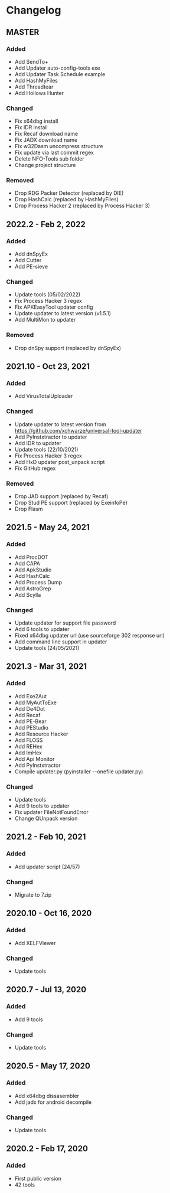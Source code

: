 # Changelog

## MASTER

### Added

- Add SendTo+
- Add Updater auto-config-tools exe
- Add Updater Task Schedule example
- Add HashMyFiles
- Add Threadtear
- Add Hollows Hunter 

### Changed

- Fix x64dbg install
- Fix IDR install
- Fix Recaf download name
- Fix JADX download name
- Fix w32Dasm uncompress structure
- Fix update via last commit regex
- Delete NFO-Tools sub folder
- Change project structure

### Removed

- Drop RDG Packer Detector (replaced by DIE)
- Drop HashCalc (replaced by HashMyFiles)
- Drop Process Hacker 2 (replaced by Process Hacker 3)

## 2022.2 - Feb 2, 2022

### Added

- Add dnSpyEx
- Add Cutter
- Add PE-sieve

### Changed

- Update tools (05/02/2022)
- Fix Process Hacker 3 regex
- Fix APKEasyTool updater config
- Update updater to latest version (v1.5.1)
- Add MultiMon to updater

### Removed

- Drop dnSpy support (replaced by dnSpyEx)

## 2021.10 - Oct 23, 2021

### Added

- Add VirusTotalUploader

### Changed

- Update updater to latest version from https://github.com/xchwarze/universal-tool-updater
- Add PyInstxtractor to updater
- Add IDR to updater
- Update tools (22/10/2021)
- Fix Process Hacker 3 regex
- Add HxD updater post_unpack script
- Fix GitHub regex

### Removed

- Drop JAD support (replaced by Recaf)
- Drop Stud PE support (replaced by ExeinfoPe)
- Drop Flasm 

## 2021.5 - May 24, 2021

### Added

- Add ProcDOT
- Add CAPA
- Add ApkStudio
- Add HashCalc
- Add Process Dump
- Add AstroGrep
- Add Scylla

### Changed

- Update updater for support file password
- Add 6 tools to updater
- Fixed x64dbg updater url (use sourceforge 302 response url)
- Add command line support in updater
- Update tools (24/05/2021)

## 2021.3 - Mar 31, 2021

### Added

- Add Exe2Aut
- Add MyAutToExe
- Add De4Dot
- Add Recaf
- Add PE-Bear
- Add PEStudio
- Add Resource Hacker
- Add FLOSS
- Add REHex
- Add ImHex
- Add Api Monitor
- Add PyInstxtractor
- Compile updater.py (pyinstaller --onefile updater.py)

### Changed

- Update tools
- Add 9 tools to updater
- Fix updater FileNotFoundError
- Change QUnpack version

## 2021.2 - Feb 10, 2021

### Added

- Add updater script (24/57)

### Changed

- Migrate to 7zip

## 2020.10 - Oct 16, 2020

### Added

- Add XELFViewer

### Changed

- Update tools

## 2020.7 - Jul 13, 2020

### Added

- Add 9 tools

### Changed

- Update tools

## 2020.5 - May 17, 2020

### Added

- Add x64dbg dissasembler
- Add jadx for android decompile

### Changed

- Update tools

## 2020.2 - Feb 17, 2020

### Added

- First public version
- 42 tools
